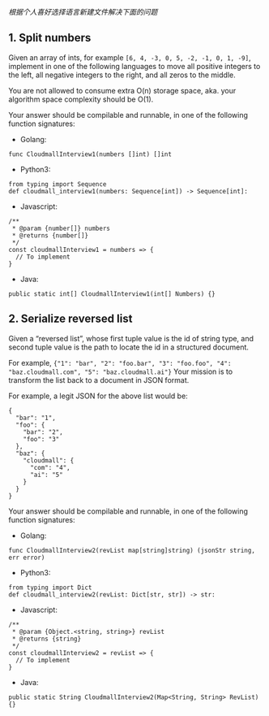 _根据个人喜好选择语言新建文件解决下面的问题_
## 1. Split numbers
Given an array of ints, for example `[6, 4, -3, 0, 5, -2, -1, 0, 1, -9]`, implement in one of the following languages
to move all positive integers to the left, all negative integers to the right, and all zeros to the middle.

You are not allowed to consume extra O(n) storage space, aka. your algorithm space complexity should be O(1).

Your answer should be compilable and runnable, in one of the following function signatures:

* Golang:
```
func CloudmallInterview1(numbers []int) []int
```
* Python3:
```
from typing import Sequence
def cloudmall_interview1(numbers: Sequence[int]) -> Sequence[int]:
```
* Javascript:
```
/**
 * @param {number[]} numbers
 * @returns {number[]}
 */
const cloudmallInterview1 = numbers => {
  // To implement
}
```
* Java:
```
public static int[] CloudmallInterview1(int[] Numbers) {}
```
## 2. Serialize reversed list

Given a “reversed list”, whose first tuple value is the id of string type, and second tuple value is the path to locate the id in a structured document.

For example, `{"1": "bar", "2": "foo.bar", "3": "foo.foo", "4": "baz.cloudmall.com", "5": "baz.cloudmall.ai"}`
Your mission is to transform the list back to a document in JSON format.

For example, a legit JSON for the above list would be:
```
{
  "bar": "1",
  "foo": {
    "bar": "2",
    "foo": "3"
  },
  "baz": {
    "cloudmall": {
      "com": "4",
      "ai": "5"
    }
  }
}
```
Your answer should be compilable and runnable, in one of the following function signatures:

* Golang:
```
func CloudmallInterview2(revList map[string]string) (jsonStr string, err error)
```
* Python3:
```
from typing import Dict
def cloudmall_interview2(revList: Dict[str, str]) -> str:
```
* Javascript:
```
/**
 * @param {Object.<string, string>} revList
 * @returns {string}
 */
const cloudmallInterview2 = revList => {
  // To implement
}
```
* Java:
```
public static String CloudmallInterview2(Map<String, String> RevList) {}
```

